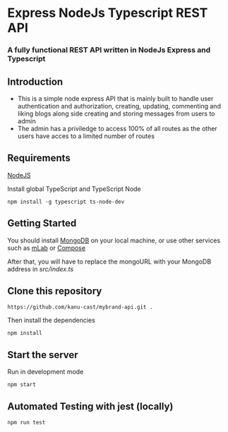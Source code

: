 # Express NodeJs Typescript REST API

### A fully functional REST API written in NodeJs Express and Typescript

## Introduction

* This is a simple node express API that is mainly built to handle user authentication and authorization, creating, updating, commenting and  liking blogs along side creating and storing messages from users to admin
* The admin has a priviledge to access 100% of all routes as the other users have acces to a limited number of routes

## Requirements

[NodeJS](https://nodejs.org/en/)

Install global TypeScript and TypeScript Node

```
npm install -g typescript ts-node-dev
```

## Getting Started

You should install [MongoDB](https://docs.mongodb.com/manual/administration/install-community/) on your local machine, or use other services such as [mLab](https://mlab.com/) or [Compose](https://www.compose.com/compare/mongodb)

After that, you will have to replace the mongoURL with your MongoDB address in *src/index.ts*
 
## Clone this repository

```
https://github.com/kanu-cast/mybrand-api.git .
```

Then install the dependencies

```
npm install
```

## Start the server

Run in development mode

```
npm start
```

## Automated Testing with jest (locally)

```
npm run test
```
